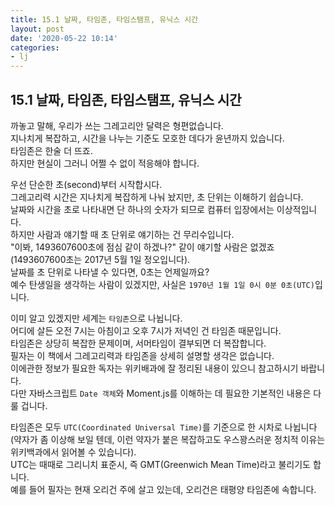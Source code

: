 ```yaml
---
title: 15.1 날짜, 타임존, 타임스탬프, 유닉스 시간
layout: post
date: '2020-05-22 10:14'
categories:
- lj
---
```


## 15.1 날짜, 타임존, 타임스탬프, 유닉스 시간

까놓고 말해, 우리가 쓰는 그레고리안 달력은 형편없습니다.  
지나치게 복잡하고, 시간을 나누는 기준도 모호한 데다가 윤년까지 있습니다.  
타임존은 한술 더 뜨죠.  
하지만 현실이 그러니 어쩔 수 없이 적응해야 합니다.

우선 단순한 초(second)부터 시작합시다.  
그레고리력 시간은 지나치게 복잡하게 나눠 놨지만, 초 단위는 이해하기 쉽습니다.  
날짜와 시간을 초로 나타내면 단 하나의 숫자가 되므로 컴퓨터 입장에서는 이상적입니다.  
하지만 사람과 얘기할 때 초 단위로 얘기하는 건 무리수입니다.  
"이봐, 1493607600초에 점심 같이 하겠나?" 같이 얘기할 사람은 없겠죠(1493607600초는 2017년 5월 1일 정오입니다).  
날짜를 초 단위로 나타낼 수 있다면, 0초는 언제일까요?  
예수 탄생일을 생각하는 사람이 있겠지만, 사실은 `1970년 1월 1일 0시 0분 0초(UTC)`입니다.

이미 알고 있겠지만 세계는 `타임존`으로 나뉩니다.  
어디에 살든 오전 7시는 아침이고 오후 7시가 저녁인 건 타임존 때문입니다.  
타임존은 상당히 복잡한 문제이며, 서머타임이 결부되면 더 복잡합니다.  
필자는 이 책에서 그레고리력과 타임존을 상세히 설명할 생각은 없습니다.  
이에관한 정보가 필요한 독자는 위키배과에 잘 정리된 내용이 있으니 참고하시기 바랍니다.  
다만 자바스크립트 `Date 객체`와 Moment.js를 이해하는 데 필요한 기본적인 내용은 다룰 겁니다.  

타임존은 모두 `UTC(Coordinated Universal Time)`를 기준으로 한 시차로 나뉩니다(약자가 좀 이상해 보일 텐데, 이런 약자가 붙은 복잡하고도 
우스꽝스러운 정치적 이유는 위키백과에서 읽어볼 수 있습니다).  
UTC는 때때로 그리니치 표준시, 즉 GMT(Greenwich Mean Time)라고 불리기도 합니다.  
예를 들어 필자는 현재 오리건 주에 살고 있는데, 오리건은 태평양 타임존에 속합니다.